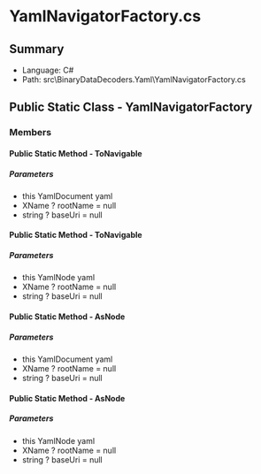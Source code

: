 ﻿# YamlNavigatorFactory.cs

## Summary

* Language: C#
* Path: src\BinaryDataDecoders.Yaml\YamlNavigatorFactory.cs

## Public Static Class - YamlNavigatorFactory

### Members

#### Public Static Method - ToNavigable

#####  Parameters

 - this YamlDocument yaml 
 - XName ? rootName = null 
 - string ? baseUri = null 

#### Public Static Method - ToNavigable

#####  Parameters

 - this YamlNode yaml 
 - XName ? rootName = null 
 - string ? baseUri = null 

#### Public Static Method - AsNode

#####  Parameters

 - this YamlDocument yaml 
 - XName ? rootName = null 
 - string ? baseUri = null 

#### Public Static Method - AsNode

#####  Parameters

 - this YamlNode yaml 
 - XName ? rootName = null 
 - string ? baseUri = null 

